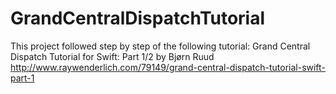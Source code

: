 # GrandCentralDispatchTutorial
This project followed step by step of the following tutorial: 
Grand Central Dispatch Tutorial for Swift: Part 1/2
by Bjørn Ruud
http://www.raywenderlich.com/79149/grand-central-dispatch-tutorial-swift-part-1
